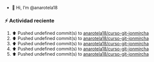 - 👋 Hi, I’m @anarotela18

### :zap: Actividad reciente
<!--RECENT_ACTIVITY:start-->
1. ⬆️ Pushed undefined commit(s) to [anarotela18/curso-git-jonmircha](https://github.com/anarotela18/curso-git-jonmircha)<br>
2. ⬆️ Pushed undefined commit(s) to [anarotela18/curso-git-jonmircha](https://github.com/anarotela18/curso-git-jonmircha)<br>
3. ⬆️ Pushed undefined commit(s) to [anarotela18/curso-git-jonmircha](https://github.com/anarotela18/curso-git-jonmircha)<br>
4. ⬆️ Pushed undefined commit(s) to [anarotela18/curso-git-jonmircha](https://github.com/anarotela18/curso-git-jonmircha)<br>
5. ⬆️ Pushed undefined commit(s) to [anarotela18/curso-git-jonmircha](https://github.com/anarotela18/curso-git-jonmircha)<br>
<!--RECENT_ACTIVITY:end-->
